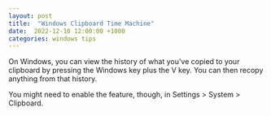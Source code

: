 ```yaml
---
layout: post
title:  "Windows Clipboard Time Machine"
date:  2022-12-10 12:00:00 +1000
categories: windows tips
---
```


On Windows, you can view the history of what you've copied to your clipboard by pressing the Windows key plus the V key. You can then recopy anything from that history.  

You might need to enable the feature, though, in Settings > System > Clipboard.